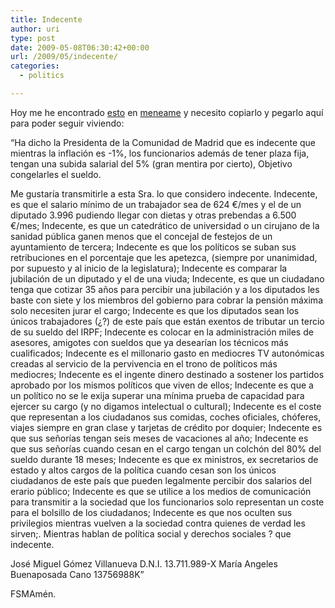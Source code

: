 ```yaml
---
title: Indecente
author: uri
type: post
date: 2009-05-08T06:30:42+00:00
url: /2009/05/indecente/
categories:
  - politics

---
```

Hoy me he encontrado [esto][1] en [meneame][2] y necesito copiarlo y pegarlo aquí para poder seguir viviendo:

&#8220;Ha dicho la Presidenta de la Comunidad de Madrid que es indecente que mientras la inflación es -1%, los funcionarios además de tener plaza fija, tengan una subida salarial del 5% (gran mentira por cierto), Objetivo congelarles el sueldo.

Me gustaría transmitirle a esta Sra. lo que considero indecente. Indecente, es que el salario mínimo de un trabajador sea de 624 €/mes y el de un diputado 3.996 pudiendo llegar con dietas y otras prebendas a 6.500 €/mes; Indecente, es que un catedrático de universidad o un cirujano de la sanidad pública ganen menos que el concejal de festejos de un ayuntamiento de tercera; Indecente es que los políticos se suban sus retribuciones en el porcentaje que les apetezca, (siempre por unanimidad, por supuesto y al inicio de la legislatura); Indecente es comparar la jubilación de un diputado y el de una viuda; Indecente, es que un ciudadano tenga que cotizar 35 años para percibir una jubilación y a los diputados les baste con siete y los miembros del gobierno para cobrar la pensión máxima solo necesiten jurar el cargo; Indecente es que los diputados sean los únicos trabajadores (¿?) de este país que están exentos de tributar un tercio de su sueldo del IRPF; Indecente es colocar en la administración miles de asesores, amigotes con sueldos que ya desearían los técnicos más cualificados; Indecente es el millonario gasto en mediocres TV autonómicas creadas al servicio de la pervivencia en el trono de políticos más mediocres; Indecente es el ingente dinero destinado a sostener los partidos aprobado por los mismos políticos que viven de ellos; Indecente es que a un político no se le exija superar una mínima prueba de capacidad para ejercer su cargo (y no digamos intelectual o cultural); Indecente es el coste que representan a los ciudadanos sus comidas, coches oficiales, chóferes, viajes siempre en gran clase y tarjetas de crédito por doquier; Indecente es que sus señorías tengan seis meses de vacaciones al año; Indecente es que sus señorías cuando cesan en el cargo tengan un colchón del 80% del sueldo durante 18 meses; Indecente es que ex ministros, ex secretarios de estado y altos cargos de la política cuando cesan son los únicos ciudadanos de este país que pueden legalmente percibir dos salarios del erario público; Indecente es que se utilice a los medios de comunicación para transmitir a la sociedad que los funcionarios solo representan un coste para el bolsillo de los ciudadanos; Indecente es que nos oculten sus privilegios mientras vuelven a la sociedad contra quienes de verdad les sirven;. Mientras hablan de política social y derechos sociales ? que indecente.

José Miguel Gómez Villanueva D.N.I. 13.711.989-X María Angeles Buenaposada Cano 13756988K&#8221;

FSMAmén.

 [1]: https://www.ellibrepensador.com/2009/05/07/%C2%A1si-es-indecente/
 [2]: https://meneame.net/story/si-es-indecente